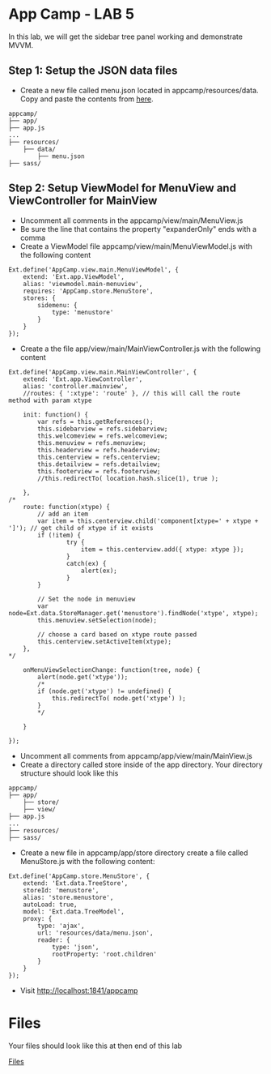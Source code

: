 # App Camp - LAB 5

In this lab, we will get the sidebar tree panel working and demonstrate MVVM.  


## Step 1: Setup the JSON data files

* Create a new file called menu.json located in appcamp/resources/data. Copy and paste the contents from [here](https://raw.githubusercontent.com/shikhirsingh/ExtJS-AppCamp-Govt/master/Instructions/05-VM-Listeners-Bind/menu.json). 

```
appcamp/
├── app/
├── app.js
...
├── resources/
    ├── data/
        ├── menu.json
├── sass/
```

## Step 2: Setup ViewModel for MenuView and ViewController for MainView

* Uncomment all comments in the appcamp/view/main/MenuView.js
* Be sure the line that contains the property "expanderOnly" ends with a comma
* Create a ViewModel file appcamp/view/main/MenuViewModel.js with the following content
```
Ext.define('AppCamp.view.main.MenuViewModel', {
    extend: 'Ext.app.ViewModel',
    alias: 'viewmodel.main-menuview',
    requires: 'AppCamp.store.MenuStore',
    stores: {
        sidemenu: {
            type: 'menustore'
        }
    }
});
```

* Create a the file app/view/main/MainViewController.js with the following content
```
Ext.define('AppCamp.view.main.MainViewController', {
	extend: 'Ext.app.ViewController',
	alias: 'controller.mainview',
	//routes: { ':xtype': 'route' }, // this will call the route method with param xtype

	init: function() {
		var refs = this.getReferences();
		this.sidebarview = refs.sidebarview;
		this.welcomeview = refs.welcomeview;
		this.menuview = refs.menuview;
		this.headerview = refs.headerview;
		this.centerview = refs.centerview;
		this.detailview = refs.detailview;
		this.footerview = refs.footerview;
        //this.redirectTo( location.hash.slice(1), true );

	},
/*
	route: function(xtype) {
		// add an item 
		var item = this.centerview.child('component[xtype=' + xtype + ']'); // get child of xtype if it exists
		if (!item) {
				try {
					item = this.centerview.add({ xtype: xtype });
				}
				catch(ex) {
					alert(ex);
				}
		}

		// Set the node in menuview
		var node=Ext.data.StoreManager.get('menustore').findNode('xtype', xtype);		
		this.menuview.setSelection(node);

		// choose a card based on xtype route passed
		this.centerview.setActiveItem(xtype);
	},
*/

    onMenuViewSelectionChange: function(tree, node) {
		alert(node.get('xtype'));
        /*
		if (node.get('xtype') != undefined) {
			this.redirectTo( node.get('xtype') );
		}
        */

	}

});
```
* Uncomment all comments from appcamp/app/view/main/MainView.js
* Create a directory called store inside of the app directory. Your directory structure should look like this
```
appcamp/
├── app/
	├── store/
    ├── view/
├── app.js
...
├── resources/
├── sass/
```

* Create a new file in appcamp/app/store directory create a file called MenuStore.js with the following content:
```
Ext.define('AppCamp.store.MenuStore', {
	extend: 'Ext.data.TreeStore',
	storeId: 'menustore',
    alias: 'store.menustore',
	autoLoad: true,
	model: 'Ext.data.TreeModel',
	proxy: {
		type: 'ajax',
		url: 'resources/data/menu.json',
		reader: {
			type: 'json',
            rootProperty: 'root.children'
		}
	}
});
```
* Visit [http://localhost:1841/appcamp](http://localhost:1841/appcamp/) 

# Files

Your files should look like this at then end of this lab

<a href="app/"> Files</a>